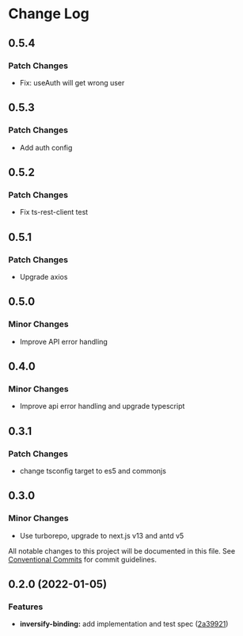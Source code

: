 # Change Log

## 0.5.4

### Patch Changes

- Fix: useAuth will get wrong user

## 0.5.3

### Patch Changes

- Add auth config

## 0.5.2

### Patch Changes

- Fix ts-rest-client test

## 0.5.1

### Patch Changes

- Upgrade axios

## 0.5.0

### Minor Changes

- Improve API error handling

## 0.4.0

### Minor Changes

- Improve api error handling and upgrade typescript

## 0.3.1

### Patch Changes

- change tsconfig target to es5 and commonjs

## 0.3.0

### Minor Changes

- Use turborepo, upgrade to next.js v13 and antd v5

All notable changes to this project will be documented in this file.
See [Conventional Commits](https://conventionalcommits.org) for commit guidelines.

## 0.2.0 (2022-01-05)

### Features

- **inversify-binding:** add implementation and test spec ([2a39921](https://github.com/OnrampLab/onr-react-ui/commit/2a399214a4300563622578b0f75e993dd51467bb))
